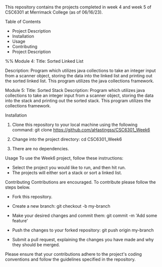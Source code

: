 This repository contains the projects completed in week 4 and week 5 of CSC6301 at Merrimack College (as of 06/16/23).

Table of Contents
- Project Description
- Installation
- Usage
- Contributing
- Project Description

%% Module 4:
Title: Sorted Linked List

Description: Program which utilizes java collections to take an integer input from a scanner object, storing the data into the linked list and printing out the sorted linked list. This program utilizes the java collections framework.


Module 5:
Title: Sorted Stack
Description: Program which utilizes java collections to take an integer input from a scanner object, storing the data into the stack and printing out the sorted stack. This program utilizes the collections framework.



Installation
 1. Clone this repository to your local machine using the following command: git clone 
 https://github.com/aHastingss/CSC6301_Week6

 2. Change into the project directory: cd CSC6301_Week6

 3. There are no dependencies.

Usage
To use the Week6 project, follow these instructions:

- Select the project you would like to run, and then hit run.
- The projects will either sort a stack or sort a linked list.

Contributing
Contributions are encouraged. To contribute please follow the steps below.

 - Fork this repository.

 - Create a new branch: git checkout -b my-branch

 - Make your desired changes and commit them: git commit -m 'Add some feature'

 - Push the changes to your forked repository: git push origin my-branch

 - Submit a pull request, explaining the changes you have made and why they should be merged.

Please ensure that your contributions adhere to the project's coding conventions and follow the guidelines specified in the repository.
